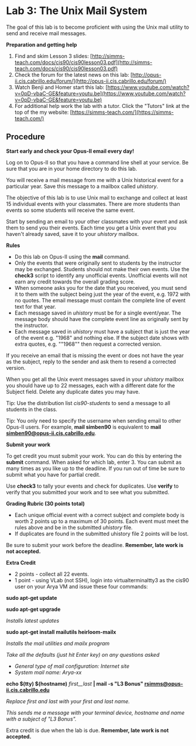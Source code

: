 # Lab 3: The Unix Mail System

The goal of this lab is to become proficient with using the Unix mail utility to send and receive mail messages.

**Preparation and getting help**

1. Find and skim Lesson 3 slides: [http://simms-teach.com/docs/cis90/cis90lesson03.pdf](http://simms-teach.com/docs/cis90/cis90lesson03.pdf)
2. Check the forum for the latest news on this lab: [http://opus-ii.cis.cabrillo.edu/forum/](http://opus-ii.cis.cabrillo.edu/forum/)
3. Watch Benji and Homer start this lab: [https://www.youtube.com/watch?v=0pD-vbaC-GE&feature=youtu.be](https://www.youtube.com/watch?v=0pD-vbaC-GE&feature=youtu.be)
4. For additional help work the lab with a tutor. Click the "Tutors" link at the top of the my website: [https://simms-teach.com/](https://simms-teach.com/)

## Procedure

**Start early and check your Opus-II email every day!**

Log on to Opus-II so that you have a command line shell at your service. Be sure that you are in your home directory to do this lab.

You will receive a mail message from me with a Unix historical event for a particular year. Save this message to a mailbox called _uhistory_.

The objective of this lab is to use Unix mail to exchange and collect at least 15 individual events with your classmates. There are more students than events so some students will receive the same event.

Start by sending an email to your other classmates with your event and ask them to send you their events. Each time you get a Unix event that you haven't already saved, save it to your _uhistory_ mailbox.

**Rules**

- Do this lab on Opus-II using the **mail** command.
- Only the events that were originally sent to students by the instructor may be exchanged. Students should not make their own events. Use the **check3** script to identify any unofficial events. Unofficial events will not earn any credit towards the overall grading score.
- When someone asks you for the date that you received, you must send it to them with the subject being just the year of the event, e.g. 1972 with no quotes. The email message must contain the complete line of event text for that year.
- Each message saved in _uhistory_ must be for a single event/year. The message body should have the complete event line as originally sent by the instructor.
- Each message saved in _uhistory_ must have a subject that is just the year of the event e.g. "1968" and nothing else. If the subject date shows with extra quotes, e.g. ""1968"" then request a corrected version.

If you receive an email that is missing the event or does not have the year as the subject, reply to the sender and ask them to resend a corrected version.

When you get all the Unix event messages saved in your _uhistory_ mailbox you should have up to 22 messages, each with a different date for the Subject field. Delete any duplicate dates you may have.

Tip: Use the distribution list _cis90-students_ to send a message to all students in the class.

Tip: You only need to specify the username when sending email to other Opus-II users. For example, **mail simben90** is equivalent to **mail simben90@opus-ii.cis.cabrillo.edu**.

**Submit your work**

To get credit you must submit your work. You can do this by entering the **submit** command. When asked for which lab, enter 3. You can submit as many times as you like up to the deadline. If you run out of time be sure to submit what you have for partial credit.

Use **check3** to tally your events and check for duplicates. Use **verify** to verify that you submitted your work and to see what you submitted.

**Grading Rubric (30 points total)**

- Each unique official event with a correct subject and complete body is worth 2 points up to a maximum of 30 points. Each event must meet the rules above and be in the submitted _uhistory_ file.
- If duplicates are found in the submitted uhistory file 2 points will be lost.

Be sure to submit your work before the deadline. **Remember, late work is not accepted.**

**Extra Credit**

- 2 points - collect all 22 events.
- 1 point - using VLab (not SSH), login into virtualterminaltty3 as the cis90 user on your Arya VM and issue these four commands:

**sudo apt-get update**

**sudo apt-get upgrade**

_Installs latest updates_

**sudo apt-get install mailutils heirloom-mailx**

_Installs the mail utilities and mailx program_

_Take all the defaults (just hit Enter key) on any questions asked_

- _General type of mail configuration: Internet site_
- _System mail name: Arya-xx_

**echo $(tty) $(hostname)** _first__last_ **| mail -s "L3 Bonus" rsimms@opus-ii.cis.cabrillo.edu**

_Replace first and last with your first and last name._

_This sends me a message with your terminal device, hostname and name with a subject of "L3 Bonus"._

Extra credit is due when the lab is due. **Remember, late work is not accepted.**
